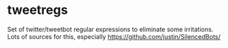tweetregs
=========

Set of twitter/tweetbot regular expressions to eliminate some irritations. Lots of sources for this, especially https://github.com/justin/SilencedBots/
